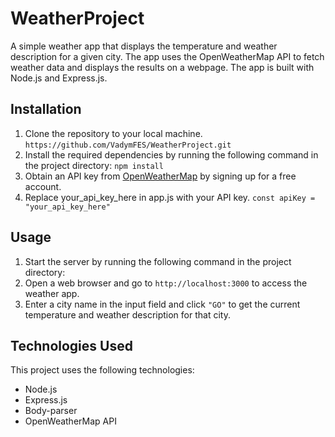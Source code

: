 # WeatherProject

A simple weather app that displays the temperature and weather description for a given city. The app uses the OpenWeatherMap API to fetch weather data and displays the results on a webpage. The app is built with Node.js and Express.js.

## Installation

1. Clone the repository to your local machine.
        ``` https://github.com/VadymFES/WeatherProject.git ```
2. Install the required dependencies by running the following command in the project directory:
        ``` npm install ```
3. Obtain an API key from [OpenWeatherMap](https://openweathermap.org/) by signing up for a free account.
4. Replace your_api_key_here in app.js with your API key.
        ``` const apiKey = "your_api_key_here" ```
 
 ## Usage
 
1. Start the server by running the following command in the project directory:
2. Open a web browser and go to ``` http://localhost:3000 ``` to access the weather app.
3. Enter a city name in the input field and click ``` "GO" ``` to get the current temperature and weather description for that city.

## Technologies Used

This project uses the following technologies:

* Node.js
* Express.js
* Body-parser
* OpenWeatherMap API
